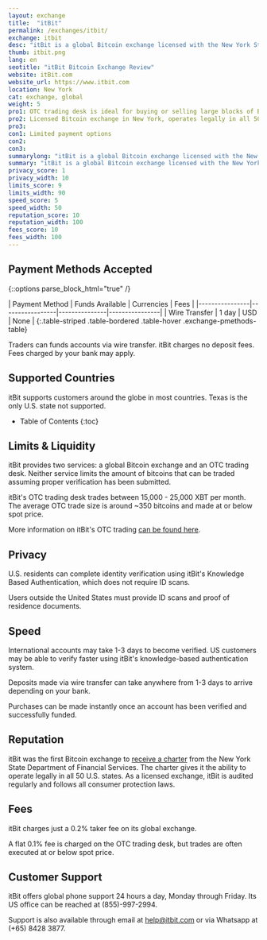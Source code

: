 ```yaml
---
layout: exchange
title:  "itBit"
permalink: /exchanges/itbit/
exchange: itbit
desc: "itBit is a global Bitcoin exchange licensed with the New York State Department of Financial Services. It also operates a global OTC trading desk."
thumb: itbit.png
lang: en
seotitle: "itBit Bitcoin Exchange Review"
website: itBit.com
website_url: https://www.itbit.com
location: New York
cat: exchange, global
weight: 5
pro1: OTC trading desk is ideal for buying or selling large blocks of BTC
pro2: Licensed Bitcoin exchange in New York, operates legally in all 50 states
pro3: 
con1: Limited payment options
con2: 
con3:
summarylong: "itBit is a global Bitcoin exchange licensed with the New York State Department of Financial Services. It also operates a global OTC trading desk."
summary: "itBit is a global Bitcoin exchange licensed with the New York State Department of Financial Services. It also operates a global OTC trading desk."
privacy_score: 1
privacy_width: 10
limits_score: 9
limits_width: 90
speed_score: 5
speed_width: 50
reputation_score: 10
reputation_width: 100
fees_score: 10
fees_width: 100
---
```

 

## Payment Methods Accepted

{::options parse_block_html="true" /}
<div class="table-responsive">
| Payment Method | Funds Available | Currencies    | Fees           |
|----------------|-----------------|---------------|----------------|
| Wire Transfer  | 1 day           | USD           | None           |
{:.table-striped .table-bordered .table-hover .exchange-pmethods-table}

</div>

Traders can funds accounts via wire transfer. itBit charges no deposit fees. Fees charged by your bank may apply.

## Supported Countries

itBit supports customers around the globe in most countries. Texas is the only U.S. state not supported.  

* Table of Contents
{:toc}

## Limits & Liquidity

itBit provides two services: a global Bitcoin exchange and an OTC trading desk. Neither service limits the amount of bitcoins that can be traded assuming proper verification has been submitted. 

itBit's OTC trading desk trades between 15,000 - 25,000 XBT per month. The average OTC trade size is around ~350 bitcoins and made at or below spot price.

More information on itBit's OTC trading [can be found here](https://www.itbit.com/blog/topic/bitcoin-otc-market-updates). 

## Privacy

U.S. residents can complete identity verification using itBit's Knowledge Based Authentication, which does not require ID scans. 

Users outside the United States must provide ID scans and proof of residence documents.  

## Speed

International accounts may take 1-3 days to become verified. US customers may be able to verify faster using itBit's knowledge-based authentication system. 

Deposits made via wire transfer can take anywhere from 1-3 days to arrive depending on your bank. 

Purchases can be made instantly once an account has been verified and successfully funded.

## Reputation

itBit was the first Bitcoin exchange to [receive a charter](http://www.cnbc.com/2015/05/07/ny-grants-first-banking-license-to-bitcoin-exchange-itbit.html) from the New York State Department of Financial Services. The charter gives it the ability to operate legally in all 50 U.S. states. As a licensed exchange, itBit is audited regularly and follows all consumer protection laws.

## Fees
itBit charges just a 0.2% taker fee on its global exchange. 

A flat 0.1% fee is charged on the OTC trading desk, but trades are often executed at or below spot price. 

## Customer Support

itBit offers global phone support 24 hours a day, Monday through Friday. Its US office can be reached at (855)-997-2994. 

Support is also available through email at help@itbit.com or via Whatsapp at (+65) 8428 3877. 